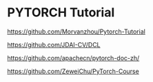 # PYTORCH Tutorial
https://github.com/Morvanzhou/Pytorch-Tutorial

https://github.com/JDAI-CV/DCL

https://github.com/apachecn/pytorch-doc-zh/

https://github.com/ZeweiChu/PyTorch-Course
